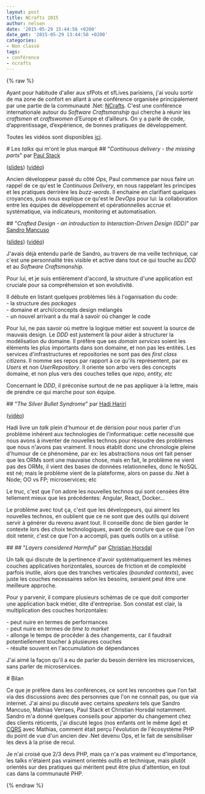 ```yaml
---
layout: post
title: NCrafts 2015
author: nelson
date: '2015-05-29 15:44:56 +0200'
date_gmt: '2015-05-29 13:44:56 +0200'
categories:
- Non classé
tags:
- conférence
- ncrafts
---
```

{% raw %}
<p>Ayant pour habitude d'aller aux sfPots et sfLives parisiens, j'ai voulu sortir de ma zone de confort en allant à une conférence organisée principalement par une partie de la communauté .Net: <a href="http://ncrafts.io/" target="_blank">NCrafts</a>. C'est une conférence internationale autour du <em>Software Craftsmanship</em> qui cherche à réunir les <em>craftsmen</em> et <em>craftswomen</em> d’Europe et d’ailleurs. On y a parlé de code, d’apprentissage, d’expérience, de bonnes pratiques de développement.</p>
<p>Toutes les vidéos sont disponibles <a href="http://videos.ncrafts.io/" target="_blank">ici</a>.</p>
# Les <em>talks</em> qui m'ont le plus marqué
## "<em>Continuous delivery - the missing parts</em>" par <a href="https://twitter.com/stack72" target="_blank">Paul Stack</a>
<p>(<a href="https://speakerdeck.com/stack72/continuous-delivery-the-missing-parts" target="_blank">slides</a>) (<a href="https://vimeo.com/130216882" target="_blank">vidéo</a>)</p>
<p>Ancien développeur passé du côté <em>Ops</em>, Paul commence par nous faire un rappel de ce qu'est le <em>Continuous Delivery</em>, en nous rappelant les principes et les pratiques derrirère les <em>buzz-words</em>. Il enchaine en clarifiant quelques croyances, puis nous explique ce qu'est le <em>DevOps</em> pour lui: la collaboration entre les équipes de développement et opérationnelles accrue et systématique, via indicateurs, monitoring et automatisation.</p>
## "<em>Crafted Design - an introduction to Interaction-Driven Design (IDD)</em>" par <a href="https://twitter.com/sandromancuso" target="_blank">Sandro Mancuso</a>
<p>(<a href="http://www.slideshare.net/sandromancuso/crafted-design-ljc-world-tour-mash-up-2014" target="_blank">slides</a>) (<a href="https://vimeo.com/130256611" target="_blank">vidéo</a>)</p>
<p>J'avais déjà entendu parlé de Sandro, au travers de ma veille technique, car c'est une personnalité très visible et active dans tout ce qui touche au <em>DDD</em> et au <em>Software Craftsmanship</em>.</p>
<p>Pour lui, et je suis entièrement d'accord, la structure d'une application est cruciale pour sa compréhension et son evolutivité.</p>
<p>Il débute en listant quelques problèmes liés à l'oganisation du code:<br />
- la structure des <em>packages</em><br />
- domaine et archi/concepts design mélangés<br />
- un nouvel arrivant a du mal à savoir où changer le code</p>
<p>Pour lui, ne pas savoir où mettre la logique métier est souvent la source de mauvais design. Le <em>DDD</em> est justement là pour aider à structurer la modélisation du domaine. Il préfère que ses <em>domain services</em> soient les éléments les plus importants dans son domaine, et non pas les entités. Les services d'infrastructures et repositories ne sont pas des <em>first class citizens</em>. Il nomme ses repos par rapport à ce qu'ils représentent, par ex <em>Users</em> et non <em>UserRepository</em>. Il oriente son arbo vers des concepts domaine, et non plus vers des couches telles que <em>repo, entity, etc</em></p>
<p>Concernant le <em>DDD</em>, il préconise surtout de ne pas appliquer à la lettre, mais de prendre ce qui marche pour son équipe.</p>
## "<em>The Silver Bullet Syndrome</em>" par <a href="https://twitter.com/hhariri" target="_blank">Hadi Hariri</a>
<p>(<a href="https://vimeo.com/130202574" target="_blank">vidéo</a>)</p>
<p>Hadi livre un <em>talk</em> plein d'humour et de dérision pour nous parler d'un problème inhérent aux technologies de l'informatique: cette necessité que nous avons à inventer de nouvelles technos pour résoudre des problèmes que nous n'avons pas vraiment. Il nous établit donc une chronologie pleine d'humour de ce phénomène, par ex: les abstractions nous ont fait penser que les ORMs sont une mauvaise chose, mais en fait, le problème ne vient pas des ORMs, il vient des bases de données relationnelles, donc le NoSQL est né; mais le problème vient de la plateforme, alors on passe du .Net à Node; OO vs FP; microservices; etc</p>
<p>Le truc, c'est que l'on adore les nouvelles technos qui sont censées être tellement mieux que les précédentes: Angular, React, Docker...</p>
<p>Le problème avec tout ça, c'est que les développeurs, qui aiment les nouvelles technos, en oublient que ce ne sont que des outils qui doivent servir à générer du revenu avant tout. Il conseille donc de bien garder le contexte lors des choix technologiques, avant de conclure que ce que l'on doit retenir, c'est ce que l'on a accompli, pas quels outils on a utilisé.</p>
## 
## "<em>Layers considered Harmful</em>" par <a href="https://twitter.com/chr_horsdal" target="_blank">Christian Horsdal</a>
<p>Un talk qui discute de la pertinence d'avoir systématiquement les mêmes couches applicatives horizontales, sources de friction et de complexité parfois inutile, alors que des tranches verticales (<em>bounded contexts</em>), avec juste les couches necessaires selon les besoins, seraient peut être une meilleure approche.</p>
<p>Pour y parvenir, il compare plusieurs schémas de ce que doit comporter une application back métier, dite d'entreprise. Son constat est clair, la multiplication des couches horizontales:</p>
<p>- peut nuire en termes de performances<br />
- peut nuire en termes de <em>time to market</em><br />
- allonge le temps de procéder à des changements, car il faudrait potentiellement toucher à plusieures couches<br />
- résulte souvent en l'accumulation de dépendances</p>
<p>J'ai aimé la façon qu'il a eu de parler du besoin derrière les microservices, sans parler de microservices.</p>
# Bilan
<p>Ce que je préfère dans les conférences, ce sont les rencontres que l'on fait via des discussions avec des personnes que l'on ne connait pas, ou que via internet. J'ai ainsi pu discuté avec certains <em>speakers</em> tels que Sandro Mancuso, Mathias Verraes, Paul Stack et Christian Horsdal notamment. Sandro m'a donné quelques conseils pour apporter du changement chez des clients réticents, j'ai discuté legos (nos enfants ont le même âge) et <a href="http://blog.eleven-labs.com/cqrs-pattern/" target="_blank">CQRS</a> avec Mathias, comment était perçu l'évolution de l'écosystème PHP du point de vue d'un ancien dev .Net devenu Ops, et le fait de sensibiliser les devs à la prise de recul.</p>
<p>Je n'ai croisé que 2/3 devs PHP, mais ça n'a pas vraiment eu d'importance, les talks n'étaient pas vraiment orientés outils et technique, mais plutôt orientés sur des pratiques qui méritent peut être plus d'attention, en tout cas dans la communauté PHP.</p>
{% endraw %}
